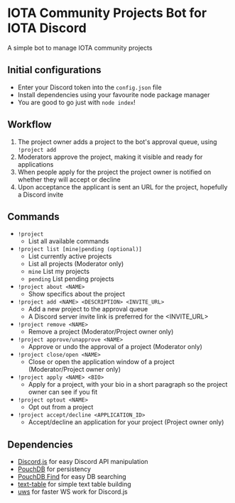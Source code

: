 # IOTA Community Projects Bot for IOTA Discord

A simple bot to manage IOTA community projects

## Initial configurations

* Enter your Discord token into the `config.json` file
* Install dependencies using your favourite node package manager
* You are good to go just with `node index`!

## Workflow

1. The project owner adds a project to the bot's approval queue, using `!project add`
1. Moderators approve the project, making it visible and ready for applications
1. When people apply for the project the project owner is notified on whether they will accept or decline
1. Upon acceptance the applicant is sent an URL for the project, hopefully a Discord invite

## Commands

* `!project`
  * List all available commands
* `!project list [mine|pending (optional)]`
  * List currently active projects
  * List all projects (Moderator only)
  * `mine` List my projects
  * `pending` List pending projects
* `!project about <NAME>`
  * Show specifics about the project
* `!project add <NAME> <DESCRIPTION> <INVITE_URL>`
  * Add a new project to the approval queue
  * A Discord server invite link is preferred for the <INVITE_URL>
* `!project remove <NAME>`
  * Remove a project (Moderator/Project owner only)
* `!project approve/unapprove <NAME>`
  * Approve or undo the approval of a project (Moderator only)
* `!project close/open <NAME>`
  * Close or open the application window of a project (Moderator/Project owner only)
* `!project apply <NAME> <BIO>`
  * Apply for a project, with your bio in a short paragraph so the project owner can see if you fit
* `!project optout <NAME>`
  * Opt out from a project
* `!project accept/decline <APPLICATION_ID>`
  * Accept/decline an application for your project (Project owner only)

## Dependencies

* [Discord.js](https://discord.js.org) for easy Discord API manipulation
* [PouchDB](https://pouchdb.com) for persistency
* [PouchDB Find](https://github.com/nolanlawson/pouchdb-findm) for easy DB searching
* [text-table](https://github.com/substack/text-table) for simple text table building
* [uws](https://github.com/uNetworking/uWebSockets) for faster WS work for Discord.js
